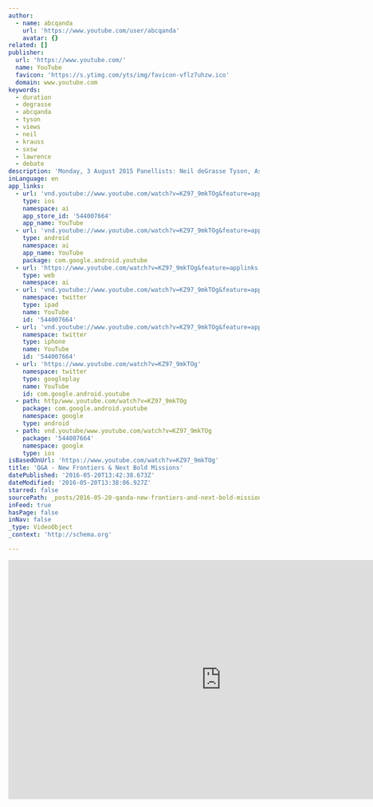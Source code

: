 ```yaml
---
author:
  - name: abcqanda
    url: 'https://www.youtube.com/user/abcqanda'
    avatar: {}
related: []
publisher:
  url: 'https://www.youtube.com/'
  name: YouTube
  favicon: 'https://s.ytimg.com/yts/img/favicon-vflz7uhzw.ico'
  domain: www.youtube.com
keywords:
  - duration
  - degrasse
  - abcqanda
  - tyson
  - views
  - neil
  - krauss
  - sxsw
  - lawrence
  - debate
description: 'Monday, 3 August 2015 Panellists: Neil deGrasse Tyson, Astrophysicist & Science Communicator; Ranjana Srivastava, Oncologist and Author; Adam Spencer, Broadcaster and Maths Geek; and Beth Fulton, Mathematician and Marine Scientist, CSIRO. Our panel discussed: Adam Goodes & racism, bold missions, space exploration, alien life, sustainable oceans, climate modelling, cancer & pain, killer robots, women in STEM and 100 years into the future.'
inLanguage: en
app_links:
  - url: 'vnd.youtube://www.youtube.com/watch?v=KZ97_9mkTOg&feature=applinks'
    type: ios
    namespace: ai
    app_store_id: '544007664'
    app_name: YouTube
  - url: 'vnd.youtube://www.youtube.com/watch?v=KZ97_9mkTOg&feature=applinks'
    type: android
    namespace: ai
    app_name: YouTube
    package: com.google.android.youtube
  - url: 'https://www.youtube.com/watch?v=KZ97_9mkTOg&feature=applinks'
    type: web
    namespace: ai
  - url: 'vnd.youtube://www.youtube.com/watch?v=KZ97_9mkTOg&feature=applinks'
    namespace: twitter
    type: ipad
    name: YouTube
    id: '544007664'
  - url: 'vnd.youtube://www.youtube.com/watch?v=KZ97_9mkTOg&feature=applinks'
    namespace: twitter
    type: iphone
    name: YouTube
    id: '544007664'
  - url: 'https://www.youtube.com/watch?v=KZ97_9mkTOg'
    namespace: twitter
    type: googleplay
    name: YouTube
    id: com.google.android.youtube
  - path: http/www.youtube.com/watch?v=KZ97_9mkTOg
    package: com.google.android.youtube
    namespace: google
    type: android
  - path: vnd.youtube/www.youtube.com/watch?v=KZ97_9mkTOg
    package: '544007664'
    namespace: google
    type: ios
isBasedOnUrl: 'https://www.youtube.com/watch?v=KZ97_9mkTOg'
title: 'Q&A - New Frontiers & Next Bold Missions'
datePublished: '2016-05-20T13:42:38.673Z'
dateModified: '2016-05-20T13:38:06.927Z'
starred: false
sourcePath: _posts/2016-05-20-qanda-new-frontiers-and-next-bold-missions.md
inFeed: true
hasPage: false
inNav: false
_type: VideoObject
_context: 'http://schema.org'

---
```

<iframe src="https://cdn.embedly.com/widgets/media.html?src=https%3A%2F%2Fwww.youtube.com%2Fembed%2FKZ97_9mkTOg%3Ffeature%3Doembed&amp;url=http%3A%2F%2Fwww.youtube.com%2Fwatch%3Fv%3DKZ97_9mkTOg&amp;image=https%3A%2F%2Fi.ytimg.com%2Fvi%2FKZ97_9mkTOg%2Fhqdefault.jpg&amp;key=b7d04c9b404c499eba89ee7072e1c4f7&amp;type=text%2Fhtml&amp;schema=youtube" width="854" height="480" scrolling="no" frameborder="0" allowfullscreen="" style=""></iframe>